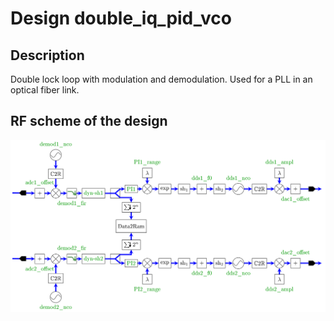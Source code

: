 # Design double_iq_pid_vco

## Description

Double lock loop with modulation and demodulation. Used for a PLL in an optical fiber link.

## RF scheme of the design  

![double_iq_pid_vco](double_iq_pid_vco.png)
